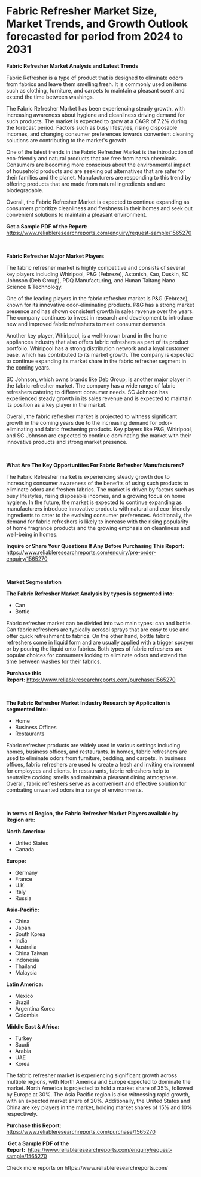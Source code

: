 <p><h1>Fabric Refresher Market Size, Market Trends, and Growth Outlook forecasted for period from 2024 to 2031</h1></p><p><strong>Fabric Refresher Market Analysis and Latest Trends</strong></p>
<p><p>Fabric Refresher is a type of product that is designed to eliminate odors from fabrics and leave them smelling fresh. It is commonly used on items such as clothing, furniture, and carpets to maintain a pleasant scent and extend the time between washings.</p><p>The Fabric Refresher Market has been experiencing steady growth, with increasing awareness about hygiene and cleanliness driving demand for such products. The market is expected to grow at a CAGR of 7.2% during the forecast period. Factors such as busy lifestyles, rising disposable incomes, and changing consumer preferences towards convenient cleaning solutions are contributing to the market's growth.</p><p>One of the latest trends in the Fabric Refresher Market is the introduction of eco-friendly and natural products that are free from harsh chemicals. Consumers are becoming more conscious about the environmental impact of household products and are seeking out alternatives that are safer for their families and the planet. Manufacturers are responding to this trend by offering products that are made from natural ingredients and are biodegradable.</p><p>Overall, the Fabric Refresher Market is expected to continue expanding as consumers prioritize cleanliness and freshness in their homes and seek out convenient solutions to maintain a pleasant environment.</p></p>
<p><strong>Get a Sample PDF of the Report:&nbsp;</strong> <a href="https://www.reliableresearchreports.com/enquiry/request-sample/1565270">https://www.reliableresearchreports.com/enquiry/request-sample/1565270</a></p>
<p>&nbsp;</p>
<p><strong>Fabric Refresher Major Market Players</strong></p>
<p><p>The fabric refresher market is highly competitive and consists of several key players including Whirlpool, P&G (Febreze), Astonish, Kao, Duskin, SC Johnson (Deb Group), PDQ Manufacturing, and Hunan Taitang Nano Science & Technology.</p><p>One of the leading players in the fabric refresher market is P&G (Febreze), known for its innovative odor-eliminating products. P&G has a strong market presence and has shown consistent growth in sales revenue over the years. The company continues to invest in research and development to introduce new and improved fabric refreshers to meet consumer demands.</p><p>Another key player, Whirlpool, is a well-known brand in the home appliances industry that also offers fabric refreshers as part of its product portfolio. Whirlpool has a strong distribution network and a loyal customer base, which has contributed to its market growth. The company is expected to continue expanding its market share in the fabric refresher segment in the coming years.</p><p>SC Johnson, which owns brands like Deb Group, is another major player in the fabric refresher market. The company has a wide range of fabric refreshers catering to different consumer needs. SC Johnson has experienced steady growth in its sales revenue and is expected to maintain its position as a key player in the market.</p><p>Overall, the fabric refresher market is projected to witness significant growth in the coming years due to the increasing demand for odor-eliminating and fabric freshening products. Key players like P&G, Whirlpool, and SC Johnson are expected to continue dominating the market with their innovative products and strong market presence.</p></p>
<p>&nbsp;</p>
<p><strong>What Are The Key Opportunities For Fabric Refresher Manufacturers?</strong></p>
<p><p>The Fabric Refresher market is experiencing steady growth due to increasing consumer awareness of the benefits of using such products to eliminate odors and freshen fabrics. The market is driven by factors such as busy lifestyles, rising disposable incomes, and a growing focus on home hygiene. In the future, the market is expected to continue expanding as manufacturers introduce innovative products with natural and eco-friendly ingredients to cater to the evolving consumer preferences. Additionally, the demand for fabric refreshers is likely to increase with the rising popularity of home fragrance products and the growing emphasis on cleanliness and well-being in homes.</p></p>
<p><strong>Inquire or Share Your Questions If Any Before Purchasing This Report:</strong> <a href="https://www.reliableresearchreports.com/enquiry/pre-order-enquiry/1565270">https://www.reliableresearchreports.com/enquiry/pre-order-enquiry/1565270</a></p>
<p>&nbsp;</p>
<p><strong>Market Segmentation</strong></p>
<p><strong>The Fabric Refresher Market Analysis by types is segmented into:</strong></p>
<p><ul><li>Can</li><li>Bottle</li></ul></p>
<p><p>Fabric refresher market can be divided into two main types: can and bottle. Can fabric refreshers are typically aerosol sprays that are easy to use and offer quick refreshment to fabrics. On the other hand, bottle fabric refreshers come in liquid form and are usually applied with a trigger sprayer or by pouring the liquid onto fabrics. Both types of fabric refreshers are popular choices for consumers looking to eliminate odors and extend the time between washes for their fabrics.</p></p>
<p><strong>Purchase this Report:&nbsp;</strong><a href="https://www.reliableresearchreports.com/purchase/1565270">https://www.reliableresearchreports.com/purchase/1565270</a></p>
<p>&nbsp;</p>
<p><strong>The Fabric Refresher Market Industry Research by Application is segmented into:</strong></p>
<p><ul><li>Home</li><li>Business Offices</li><li>Restaurants</li></ul></p>
<p><p>Fabric refresher products are widely used in various settings including homes, business offices, and restaurants. In homes, fabric refreshers are used to eliminate odors from furniture, bedding, and carpets. In business offices, fabric refreshers are used to create a fresh and inviting environment for employees and clients. In restaurants, fabric refreshers help to neutralize cooking smells and maintain a pleasant dining atmosphere. Overall, fabric refreshers serve as a convenient and effective solution for combating unwanted odors in a range of environments.</p></p>
<p>&nbsp;</p>
<p><strong>In terms of Region, the Fabric Refresher Market Players available by Region are:</strong></p>
<p>
    <p> <strong> North America: </strong>
        <ul>
            <li>United States</li>
            <li>Canada</li>
        </ul>
        </p> 
    <p> <strong> Europe: </strong>
        <ul>
            <li>Germany</li>
            <li>France</li>
            <li>U.K.</li>
            <li>Italy</li>
            <li>Russia</li>
        </ul>
        </p> 
    <p> <strong> Asia-Pacific: </strong>
        <ul>
            <li>China</li>
            <li>Japan</li>
            <li>South Korea</li>
            <li>India</li>
            <li>Australia</li>
            <li>China Taiwan</li>
            <li>Indonesia</li>
            <li>Thailand</li>
            <li>Malaysia</li>
        </ul>
        </p> 
    <p> <strong> Latin America: </strong>
        <ul>
            <li>Mexico</li>
            <li>Brazil</li>
            <li>Argentina Korea</li>
            <li>Colombia</li>
        </ul>
        </p> 
    <p> <strong> Middle East & Africa: </strong>
        <ul>
            <li>Turkey</li>
            <li>Saudi</li>
            <li>Arabia</li>
            <li>UAE</li>
            <li>Korea</li>
        </ul>
    </p>
    </p>
<p><p>The fabric refresher market is experiencing significant growth across multiple regions, with North America and Europe expected to dominate the market. North America is projected to hold a market share of 35%, followed by Europe at 30%. The Asia Pacific region is also witnessing rapid growth, with an expected market share of 20%. Additionally, the United States and China are key players in the market, holding market shares of 15% and 10% respectively.</p></p>
<p><strong>Purchase this Report: </strong><a href="https://www.reliableresearchreports.com/purchase/1565270">https://www.reliableresearchreports.com/purchase/1565270</a></p>
<p>&nbsp;<strong>Get a Sample PDF of the Report:&nbsp;&nbsp;</strong><a href="https://www.reliableresearchreports.com/enquiry/request-sample/1565270">https://www.reliableresearchreports.com/enquiry/request-sample/1565270</a></p>
<p><strong></strong></p>
<p>Check more reports on https://www.reliableresearchreports.com/</p>